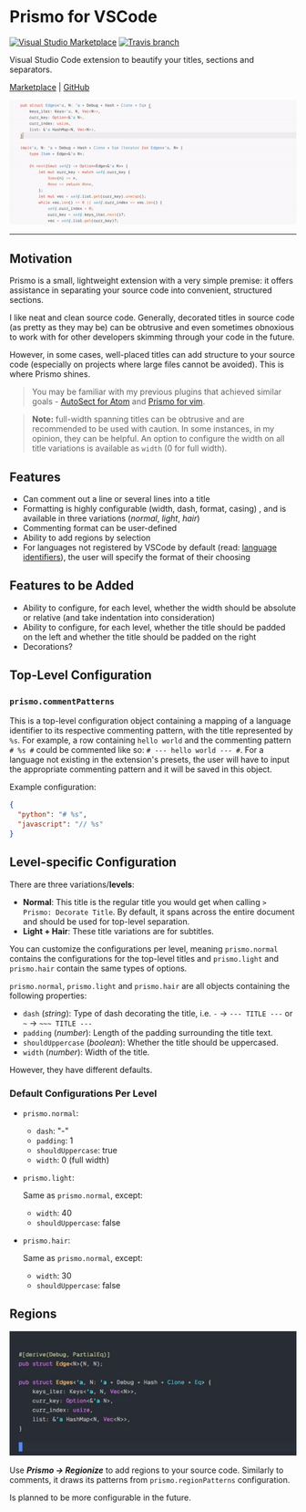 # Prismo for VSCode

[![Visual Studio Marketplace](https://img.shields.io/vscode-marketplace/d/guywaldman.prismo.svg)](https://marketplace.visualstudio.com/items?itemName=guywaldman.prismo)
[![Travis branch](https://img.shields.io/travis/guywald1/vscode-prismo/master.svg)](https://travis-ci.org/guywald1/vscode-prismo)

Visual Studio Code extension to beautify your titles, sections and separators.

[Marketplace](https://marketplace.visualstudio.com/items?itemName=guywaldman.prismo) | [GitHub](https://github.com/guywald1/vscode-prismo)

<!-- ![Preview](https://raw.githubusercontent.com/guywald1/vscode-prismo/master/assets/preview.gif) -->

![Preview](/assets/preview-comments.gif)

---

## Motivation

Prismo is a small, lightweight extension with a very simple premise: it offers assistance in separating your source code into convenient, structured sections.

I like neat and clean source code. Generally, decorated titles in source code (as pretty as they may be) can be obtrusive and even sometimes obnoxious to work with for other developers skimming through your code in the future.

However, in some cases, well-placed titles can add structure to your source code (especially on projects where large files cannot be avoided). This is where Prismo shines.

> You may be familiar with my previous plugins that achieved similar goals - [AutoSect for Atom](https://github.com/guywald1/auto-sect) and [Prismo for vim](https://github.com/guywald1/vim-prismo).

> **Note:** full-width spanning titles can be obtrusive and are recommended to be used with caution. In some instances, in my opinion, they can be helpful.
> An option to configure the width on all title variations is available as `width` (0 for full width).

## Features

- Can comment out a line or several lines into a title
- Formatting is highly configurable (width, dash, format, casing) , and is available in three variations (_normal_, _light_, _hair_)
- Commenting format can be user-defined
- Ability to add regions by selection
- For languages not registered by VSCode by default (read: [language identifiers](https://code.visualstudio.com/docs/languages/identifiers)), the user will specify the format of their choosing

## Features to be Added

- Ability to configure, for each level, whether the width should be absolute or relative (and take indentation into consideration)
- Ability to configure, for each level, whether the title should be padded on the left and whether the title should be padded on the right
- Decorations?

## Top-Level Configuration

### `prismo.commentPatterns`

This is a top-level configuration object containing a mapping of a language identifier to its respective commenting pattern, with the title represented by `%s`.
For example, a row containing `hello world` and the commenting pattern `# %s #` could be commented like so: `# --- hello world --- #`.
For a language not existing in the extension's presets, the user will have to input the appropriate commenting pattern and it will be saved in this object.

Example configuration:

```json
{
  "python": "# %s",
  "javascript": "// %s"
}
```

## Level-specific Configuration

There are three variations/**levels**:

- **Normal**: This title is the regular title you would get when calling `> Prismo: Decorate Title`.
  By default, it spans across the entire document and should be used for top-level separation.
- **Light + Hair**: These title variations are for subtitles.

You can customize the configurations per level, meaning `prismo.normal` contains the configurations for the top-level titles and `prismo.light` and `prismo.hair` contain the same types of options.

`prismo.normal`, `prismo.light` and `prismo.hair` are all objects containing the following properties:

- `dash` (_string_): Type of dash decorating the title, i.e. `-` -> `--- TITLE ---` or `~` -> `~~~ TITLE ---`
- `padding` (_number_): Length of the padding surrounding the title text.
- `shouldUppercase` (_boolean_): Whether the title should be uppercased.
- `width` (_number_): Width of the title.

However, they have different defaults.

### Default Configurations Per Level

- `prismo.normal`:

  - `dash`: "-"
  - `padding`: 1
  - `shouldUppercase`: true
  - `width`: 0 (full width)

- `prismo.light`:

  Same as `prismo.normal`, except:

  - `width`: 40
  - `shouldUppercase`: false

- `prismo.hair`:

  Same as `prismo.normal`, except:

  - `width`: 30
  - `shouldUppercase`: false

## Regions

![Preview](/assets/preview-regionize.gif)

Use **_Prismo -> Regionize_** to add regions to your source code.
Similarly to comments, it draws its patterns from `prismo.regionPatterns` configuration.

Is planned to be more configurable in the future.
